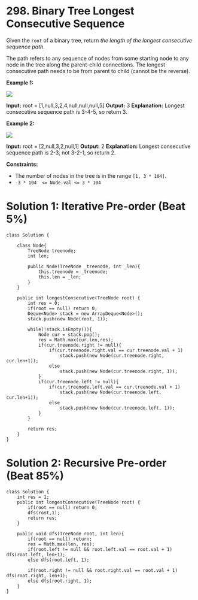 # 298. Binary Tree Longest Consecutive Sequence
Given the  `root`  of a binary tree, return  _the length of the longest consecutive sequence path_.

The path refers to any sequence of nodes from some starting node to any node in the tree along the parent-child connections. The longest consecutive path needs to be from parent to child (cannot be the reverse).

**Example 1:**

![](https://assets.leetcode.com/uploads/2021/03/14/consec1-1-tree.jpg)

**Input:** root = [1,null,3,2,4,null,null,null,5]
**Output:** 3
**Explanation:** Longest consecutive sequence path is 3-4-5, so return 3.

**Example 2:**

![](https://assets.leetcode.com/uploads/2021/03/14/consec1-2-tree.jpg)

**Input:** root = [2,null,3,2,null,1]
**Output:** 2
**Explanation:** Longest consecutive sequence path is 2-3, not 3-2-1, so return 2.

**Constraints:**

-   The number of nodes in the tree is in the range  `[1, 3 * 104]`.
-   `-3 * 104  <= Node.val <= 3 * 104`

# Solution 1: Iterative Pre-order (Beat 5%)
```
class Solution {
    
    class Node{
        TreeNode treenode;
        int len;
        
        public Node(TreeNode _treenode, int _len){
            this.treenode = _treenode;
            this.len = _len;
        }
    }
    
    public int longestConsecutive(TreeNode root) {
        int res = 0;
        if(root == null) return 0;
        Deque<Node> stack = new ArrayDeque<Node>();
        stack.push(new Node(root, 1));
        
        while(!stack.isEmpty()){
            Node cur = stack.pop();
            res = Math.max(cur.len,res);
            if(cur.treenode.right != null){
                if(cur.treenode.right.val == cur.treenode.val + 1) 
                    stack.push(new Node(cur.treenode.right, cur.len+1)); 
                else
                    stack.push(new Node(cur.treenode.right, 1)); 
            }
            if(cur.treenode.left != null){
                if(cur.treenode.left.val == cur.treenode.val + 1) 
                    stack.push(new Node(cur.treenode.left, cur.len+1)); 
                else
                    stack.push(new Node(cur.treenode.left, 1)); 
            }
        }
        
        return res;
    }
}
``` 

# Solution 2: Recursive Pre-order (Beat 85%)
```
class Solution {
    int res = 1;
    public int longestConsecutive(TreeNode root) {
        if(root == null) return 0;
        dfs(root,1);
        return res;
    }
    
    public void dfs(TreeNode root, int len){
        if(root == null) return;
        res = Math.max(len, res);
        if(root.left != null && root.left.val == root.val + 1) dfs(root.left, len+1);
        else dfs(root.left, 1);
        
        if(root.right != null && root.right.val == root.val + 1) dfs(root.right, len+1);
        else dfs(root.right, 1);
    }
}
```